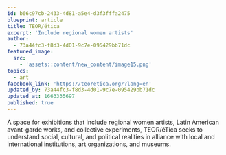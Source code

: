 ```yaml
---
id: b66c97cb-2433-4d81-a5e4-d3f3fffa2475
blueprint: article
title: TEOR/ética
excerpt: 'Include regional women artists'
author:
  - 73a44fc3-f8d3-4d01-9c7e-095429bb71dc
featured_image:
  src:
    - 'assets::content/new_content/image15.png'
topics:
  - art
facebook_link: 'https://teoretica.org/?lang=en'
updated_by: 73a44fc3-f8d3-4d01-9c7e-095429bb71dc
updated_at: 1663335697
published: true
---
```

A space for exhibitions that include regional women artists, Latin American avant-garde works, and collective experiments, TEOR/éTica seeks to understand social, cultural, and political realities in alliance with local and international institutions, art organizations, and museums.